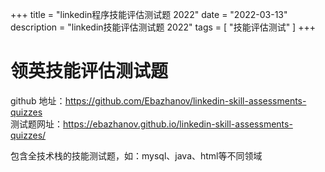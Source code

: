 
+++
title = "linkedin程序技能评估测试题 2022"
date = "2022-03-13"
description = "linkedin技能评估测试题 2022"
tags = [
    "技能评估测试"
]
+++

# 领英技能评估测试题
github 地址：https://github.com/Ebazhanov/linkedin-skill-assessments-quizzes  
测试题网址：https://ebazhanov.github.io/linkedin-skill-assessments-quizzes/


包含全技术栈的技能测试题，如：mysql、java、html等不同领域
